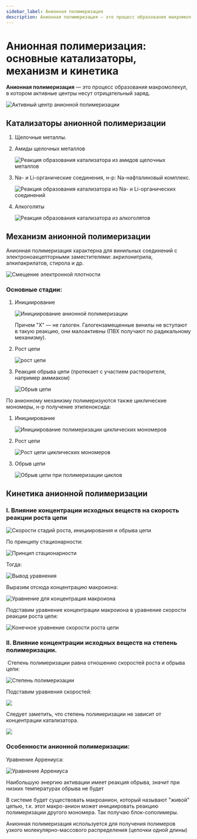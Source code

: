 ```yaml
---
sidebar_label: Анионная полимеризация
description: Анионная полимеризация — это процесс образования макромолекул, в котором активные центры несут отрицательный заряд, а инициатор — источник отрицательного заряда. Катализаторы, механизм и кинетика анионной полимеризации.
---
```


# Анионная полимеризация: основные катализаторы, механизм и кинетика

**Анионная полимеризация** — это процесс образования макромолекул, в котором активные центры несут отрицательный заряд.

![Активный центр анионной полимеризации](../images/vms/anionnaya-polimerizaciya/Anion_clip_image001.png)


## Катализаторы анионной полимеризации

1. Щелочные металлы.
2. Амиды щелочных металлов

    ![Реакция образования катализатора из амидов щелочных металлов](../images/vms/anionnaya-polimerizaciya/Anion_clip_image001_0000.png)

3. Na- и Li-органические соединения, н-р: Na-нафталиновый комплекс.

    ![Реакция образования катализатора из Na- и Li-органических соединений](../images/vms/anionnaya-polimerizaciya/Anion_clip_image001_0001.png)

4. Алкоголяты

    ![Реакция образования катализатора из алкоголятов](../images/vms/anionnaya-polimerizaciya/Anion_clip_image001_0002.png)


## Механизм анионной полимеризации

Анионная полимеризация характерна для винильных соединений с электроноакцепторными заместителями: акрилонитрила, алкилакрилатов, стирола и др.

![Смещение электронной плотности](../images/vms/anionnaya-polimerizaciya/Anion_clip_image001_0003.png)

### Основные стадии:

1. Инициирование

    ![Инициирование анионной полимеризации](../images/vms/anionnaya-polimerizaciya/Anion_clip_image001_0004.png)

    Причем "Х" — не галоген. Галогензамещенные винилы не вступают в такую реакцию, они малоактивны (ПВХ получают по радикальному механизму).

2. Рост цепи

    ![рост цепи](../images/vms/anionnaya-polimerizaciya/Anion_clip_image001_0005.png)

3. Реакция обрыва цепи (протекает с участием растворителя, например аммиаком)

    ![Обрыв цепи](../images/vms/anionnaya-polimerizaciya/Anion_clip_image001_0006.png)


По анионному механизму полимеризуются также циклические мономеры, н-р получение этиленоксида:

1. Инициирование

    ![Инициирование полимеризации циклических мономеров](../images/vms/anionnaya-polimerizaciya/Anion_clip_image001_0007.png)

2. Рост цепи

    ![Рост цепи циклических мономеров](../images/vms/anionnaya-polimerizaciya/Anion_clip_image001_0008.png)

3. Обрыв цепи

    ![Обрыв цепи при полимеризации циклов](../images/vms/anionnaya-polimerizaciya/Anion_clip_image001_0009.png)


## Кинетика анионной полимеризации

### I. Влияние концентрации исходных веществ на скорость реакции роста цепи

![Скорости стадий роста, инициирования и обрыва цепи](../images/vms/anionnaya-polimerizaciya/Anion_clip_image001_0010.png)

По принципу стационарности:

![Принцип стационарности](../images/vms/anionnaya-polimerizaciya/Anion_clip_image001_0011.png)

Тогда:

![Вывод уравнения](../images/vms/anionnaya-polimerizaciya/Anion_clip_image001_0012.png)

Выразим отсюда концентрацию макроиона:

![Уравнение для концентрация макроиона](../images/vms/anionnaya-polimerizaciya/Anion_clip_image001_0013.png)

Подставим уравнение концентрации макроиона в уравнение скорости реакции роста цепи:

![Конечное уравнение скорости роста цепи](../images/vms/anionnaya-polimerizaciya/Anion_clip_image001_0014.png)

### II. Влияние концентрации исходных веществ на степень полимеризации.

 Степень полимеризации равна отношению скоростей роста и обрыва цепи:

![Степень полимеризации](../images/vms/anionnaya-polimerizaciya/Anion_clip_image001_0015.png)

Подставим уравнения скоростей:

![](../images/vms/anionnaya-polimerizaciya/Anion_clip_image001_0016.png)

Следует заметить, что степень полимеризации не зависит от концентрации катализатора.

![](../images/vms/anionnaya-polimerizaciya/Anion_clip_image001_0017.png)

### Особенности анионной полимеризации:

Уравнение Аррениуса:

![Уравнение Аррениуса](../images/vms/anionnaya-polimerizaciya/Anion_clip_image001_0018.png)

Наибольшую энергию активации имеет реакция обрыва, значит при низких температурах обрыва не будет

В системе будет существовать макроанион, который называют "живой" цепью, т.к. этот макро-анион может инициировать реакцию полимеризации другого мономера. Так получаю блок-сополимеры.

Анионная полимеризация используется для получения полимеров узкого молекулярно-массового распределения (цепочки одной длины)

